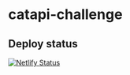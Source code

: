 # catapi-challenge

## Deploy status

[![Netlify Status](https://api.netlify.com/api/v1/badges/a8bfbfc0-4fc9-4a99-bff6-96fc268c6c7a/deploy-status)](https://app.netlify.com/sites/nimble-sundae-4845ac/deploys)
